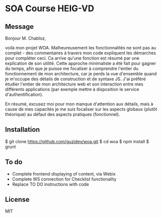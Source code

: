 # SOA Course HEIG-VD

## Message

Bonjour M. Chabloz, 

voilà mon projet WOA. Malheureusement les fonctionnalités ne sont pas au complet - des commentaires à travers mon code expliquent les démarches pour compléter ceci. Ca arrive qu'une fonction est résumé par une explication de son utilité. Cette approche minimaliste a été fait pour gagner du temps, afin que je puisse me focaliser à comprendre l'entier du fonctionnement de mon architecture, car je perds la vue d'ensemble quand je m'occupe des détails de construction et de syntaxe JS. J'ai préféré étudier l'entier de mon architecture web et son interaction entre mes différents applications (par exemple mettre à disposition le service d'authentification).

En résumé, excusez moi pour mon manque d'attention aux détails, mais à cause de mes capacités je me suis focaliser sur les aspects globaux (plutôt théorique) au défaut des aspects pratiques (fonctionnel).

## Installation

$ git clone https://github.com/guzidev/woa.git
$ cd woa
$ npm install
$ grunt

## To do
- Complete frontend displaying of content, via Webix
- Complete WS connection for Checklist functionality
- Replace TO DO instructions with code

## License
MIT